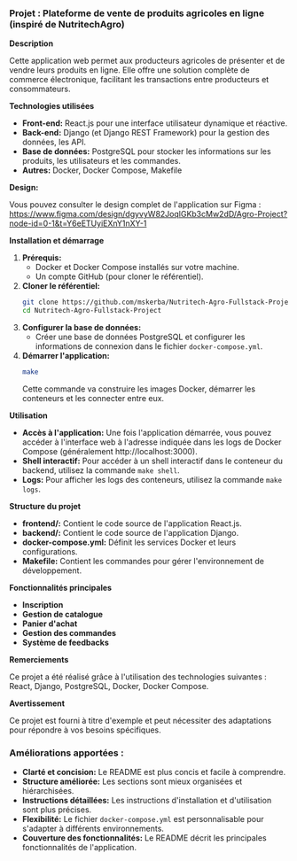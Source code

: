 
### Projet : Plateforme de vente de produits agricoles en ligne (inspiré de NutritechAgro)

**Description**

Cette application web permet aux producteurs agricoles de présenter et de vendre leurs produits en ligne. Elle offre une solution complète de commerce électronique, facilitant les transactions entre producteurs et consommateurs. 

**Technologies utilisées**

* **Front-end:** React.js pour une interface utilisateur dynamique et réactive.
* **Back-end:** Django (et Django REST Framework) pour la gestion des données, les API.
* **Base de données:** PostgreSQL pour stocker les informations sur les produits, les utilisateurs et les commandes.
* **Autres:** Docker, Docker Compose, Makefile

**Design:**

Vous pouvez consulter le design complet de l'application sur Figma : https://www.figma.com/design/dgyvyW82JoqlGKb3cMw2dD/Agro-Project?node-id=0-1&t=Y6eETUyiEXnY1nXY-1

**Installation et démarrage**

1. **Prérequis:**
   * Docker et Docker Compose installés sur votre machine.
   * Un compte GitHub (pour cloner le référentiel).
2. **Cloner le référentiel:**
   ```bash
   git clone https://github.com/mskerba/Nutritech-Agro-Fullstack-Project.git
   cd Nutritech-Agro-Fullstack-Project
   ```
3. **Configurer la base de données:**
   * Créer une base de données PostgreSQL et configurer les informations de connexion dans le fichier `docker-compose.yml`.
4. **Démarrer l'application:**
   ```bash
   make 
   ```
   Cette commande va construire les images Docker, démarrer les conteneurs et les connecter entre eux.

**Utilisation**

* **Accès à l'application:** Une fois l'application démarrée, vous pouvez accéder à l'interface web à l'adresse indiquée dans les logs de Docker Compose (généralement http://localhost:3000).
* **Shell interactif:** Pour accéder à un shell interactif dans le conteneur du backend, utilisez la commande `make shell`.
* **Logs:** Pour afficher les logs des conteneurs, utilisez la commande `make logs`.

**Structure du projet**

* **frontend/:** Contient le code source de l'application React.js.
* **backend/:** Contient le code source de l'application Django.
* **docker-compose.yml:** Définit les services Docker et leurs configurations.
* **Makefile:** Contient les commandes pour gérer l'environnement de développement.

**Fonctionnalités principales**

* **Inscription**
* **Gestion de catalogue**
* **Panier d'achat**
* **Gestion des commandes**
* **Système de feedbacks**

**Remerciements**

Ce projet a été réalisé grâce à l'utilisation des technologies suivantes : React, Django, PostgreSQL, Docker, Docker Compose.

**Avertissement**

Ce projet est fourni à titre d'exemple et peut nécessiter des adaptations pour répondre à vos besoins spécifiques.

### Améliorations apportées :

* **Clarté et concision:** Le README est plus concis et facile à comprendre.
* **Structure améliorée:** Les sections sont mieux organisées et hiérarchisées.
* **Instructions détaillées:** Les instructions d'installation et d'utilisation sont plus précises.
* **Flexibilité:** Le fichier `docker-compose.yml` est personnalisable pour s'adapter à différents environnements.
* **Couverture des fonctionnalités:** Le README décrit les principales fonctionnalités de l'application.


